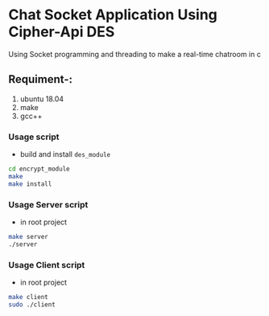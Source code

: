 # Chat Socket Application Using Cipher-Api DES

Using Socket programming and threading to make a real-time chatroom in c 

## Requiment-: 
1. ubuntu 18.04
2. make
3. gcc++

### Usage script 

* build and install `des_module`

```bash
cd encrypt_module
make
make install
```

### Usage Server script 

* in root project

```bash
make server
./server
```

### Usage Client script 

* in root project

```bash
make client
sudo ./client
```

